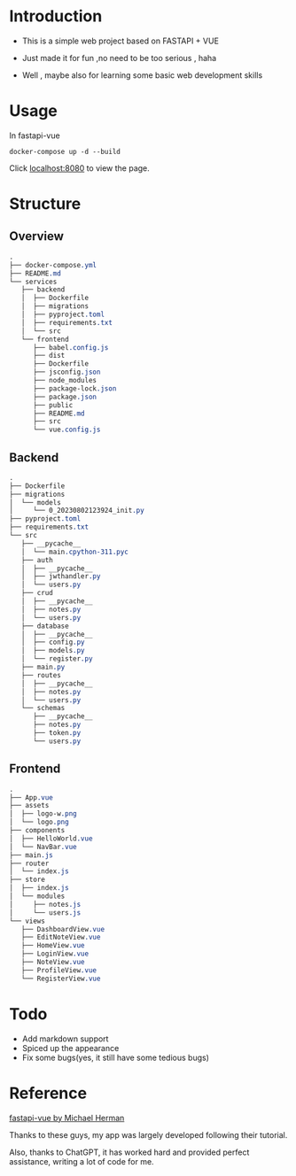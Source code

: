# Introduction

- This is a simple web project based on FASTAPI + VUE  

- Just made it for fun ,no need to be too serious , haha

- Well , maybe also for learning some basic web development skills

# Usage
In fastapi-vue

```shell
docker-compose up -d --build 
```
Click [localhost:8080](http://localhost:8080/) to view the page.

# Structure

## Overview
```css
.
├── docker-compose.yml
├── README.md
└── services
   ├── backend
   │  ├── Dockerfile
   │  ├── migrations
   │  ├── pyproject.toml
   │  ├── requirements.txt
   │  └── src
   └── frontend
      ├── babel.config.js
      ├── dist
      ├── Dockerfile
      ├── jsconfig.json
      ├── node_modules
      ├── package-lock.json
      ├── package.json
      ├── public
      ├── README.md
      ├── src
      └── vue.config.js

```
## Backend
```css
.
├── Dockerfile
├── migrations
│  └── models
│     └── 0_20230802123924_init.py
├── pyproject.toml
├── requirements.txt
└── src
   ├── __pycache__
   │  └── main.cpython-311.pyc
   ├── auth
   │  ├── __pycache__
   │  ├── jwthandler.py
   │  └── users.py
   ├── crud
   │  ├── __pycache__
   │  ├── notes.py
   │  └── users.py
   ├── database
   │  ├── __pycache__
   │  ├── config.py
   │  ├── models.py
   │  └── register.py
   ├── main.py
   ├── routes
   │  ├── __pycache__
   │  ├── notes.py
   │  └── users.py
   └── schemas
      ├── __pycache__
      ├── notes.py
      ├── token.py
      └── users.py
```
## Frontend
```css
.
├── App.vue
├── assets
│  ├── logo-w.png
│  └── logo.png
├── components
│  ├── HelloWorld.vue
│  └── NavBar.vue
├── main.js
├── router
│  └── index.js
├── store
│  ├── index.js
│  └── modules
│     ├── notes.js
│     └── users.js
└── views
   ├── DashboardView.vue
   ├── EditNoteView.vue
   ├── HomeView.vue
   ├── LoginView.vue
   ├── NoteView.vue
   ├── ProfileView.vue
   └── RegisterView.vue
```

# Todo
- Add markdown support
- Spiced up the appearance
- Fix some bugs(yes, it still have some tedious bugs)

# Reference
[fastapi-vue by Michael Herman](https://github.com/testdrivenio/fastapi-vue)  

Thanks to these guys, my app was largely developed following their tutorial.

Also, thanks to ChatGPT, it has worked hard and provided perfect assistance, writing a lot of code for me.

